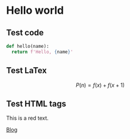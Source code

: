 # Hello world

## Test code

```python
def hello(name):
  return f'Hello, {name}'
```

## Test LaTex

$$
P(n) = f(x) + f(x+1)
$$

## Test HTML tags

This is a red text.

[Blog][1]

[1]:	http://blog.jiayuanzhang.com